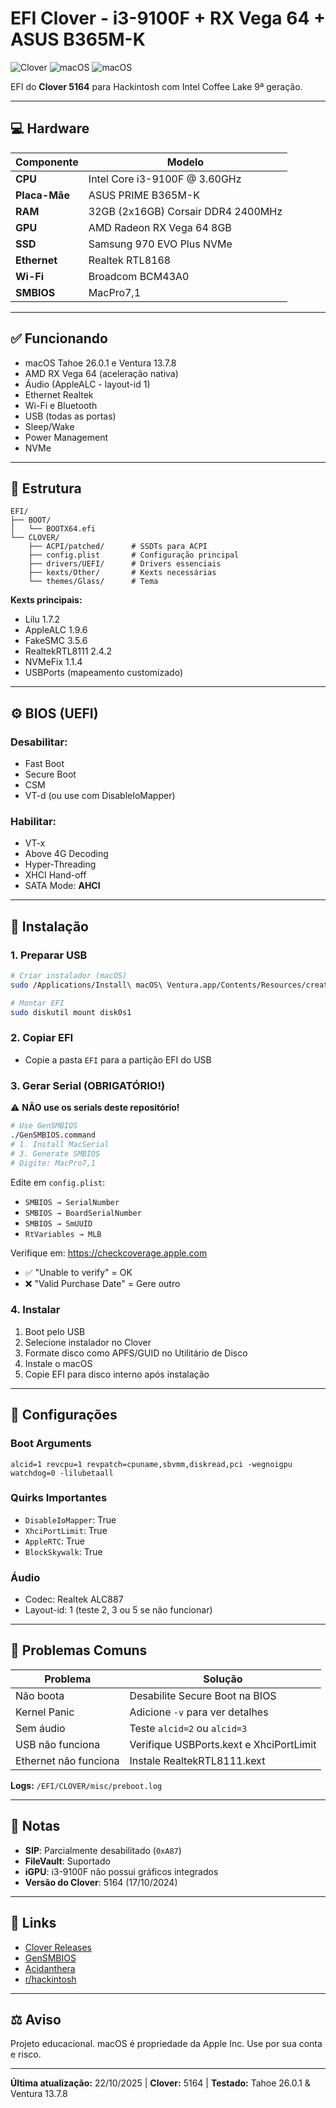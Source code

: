 # EFI Clover - i3-9100F + RX Vega 64 + ASUS B365M-K

![Clover](https://img.shields.io/badge/Clover-5164-blue)
![macOS](https://img.shields.io/badge/macOS-Tahoe%2026.0.1-brightgreen)
![macOS](https://img.shields.io/badge/macOS-Ventura%2013.7.8-success)

EFI do **Clover 5164** para Hackintosh com Intel Coffee Lake 9ª geração.

---

## 💻 Hardware

| Componente | Modelo |
|------------|--------|
| **CPU** | Intel Core i3-9100F @ 3.60GHz |
| **Placa-Mãe** | ASUS PRIME B365M-K |
| **RAM** | 32GB (2x16GB) Corsair DDR4 2400MHz |
| **GPU** | AMD Radeon RX Vega 64 8GB |
| **SSD** | Samsung 970 EVO Plus NVMe |
| **Ethernet** | Realtek RTL8168 |
| **Wi-Fi** | Broadcom BCM43A0 |
| **SMBIOS** | MacPro7,1 |

---

## ✅ Funcionando

- macOS Tahoe 26.0.1 e Ventura 13.7.8
- AMD RX Vega 64 (aceleração nativa)
- Áudio (AppleALC - layout-id 1)
- Ethernet Realtek
- Wi-Fi e Bluetooth
- USB (todas as portas)
- Sleep/Wake
- Power Management
- NVMe

---

## 📂 Estrutura

```
EFI/
├── BOOT/
│   └── BOOTX64.efi
└── CLOVER/
    ├── ACPI/patched/      # SSDTs para ACPI
    ├── config.plist       # Configuração principal
    ├── drivers/UEFI/      # Drivers essenciais
    ├── kexts/Other/       # Kexts necessárias
    └── themes/Glass/      # Tema
```

**Kexts principais:**
- Lilu 1.7.2
- AppleALC 1.9.6
- FakeSMC 3.5.6
- RealtekRTL8111 2.4.2
- NVMeFix 1.1.4
- USBPorts (mapeamento customizado)

---

## ⚙️ BIOS (UEFI)

### Desabilitar:
- Fast Boot
- Secure Boot
- CSM
- VT-d (ou use com DisableIoMapper)

### Habilitar:
- VT-x
- Above 4G Decoding
- Hyper-Threading
- XHCI Hand-off
- SATA Mode: **AHCI**

---

## 🚀 Instalação

### 1. Preparar USB
```bash
# Criar instalador (macOS)
sudo /Applications/Install\ macOS\ Ventura.app/Contents/Resources/createinstallmedia --volume /Volumes/USB

# Montar EFI
sudo diskutil mount disk0s1
```

### 2. Copiar EFI
- Copie a pasta `EFI` para a partição EFI do USB

### 3. Gerar Serial (OBRIGATÓRIO!)

⚠️ **NÃO use os serials deste repositório!**

```bash
# Use GenSMBIOS
./GenSMBIOS.command
# 1. Install MacSerial
# 3. Generate SMBIOS
# Digite: MacPro7,1
```

Edite em `config.plist`:
- `SMBIOS → SerialNumber`
- `SMBIOS → BoardSerialNumber`
- `SMBIOS → SmUUID`
- `RtVariables → MLB`

Verifique em: https://checkcoverage.apple.com
- ✅ "Unable to verify" = OK
- ❌ "Valid Purchase Date" = Gere outro

### 4. Instalar
1. Boot pelo USB
2. Selecione instalador no Clover
3. Formate disco como APFS/GUID no Utilitário de Disco
4. Instale o macOS
5. Copie EFI para disco interno após instalação

---

## 🔧 Configurações

### Boot Arguments
```
alcid=1 revcpu=1 revpatch=cpuname,sbvmm,diskread,pci -wegnoigpu watchdog=0 -lilubetaall
```

### Quirks Importantes
- `DisableIoMapper`: True
- `XhciPortLimit`: True
- `AppleRTC`: True
- `BlockSkywalk`: True

### Áudio
- Codec: Realtek ALC887
- Layout-id: 1 (teste 2, 3 ou 5 se não funcionar)

---

## 🐛 Problemas Comuns

| Problema | Solução |
|----------|---------|
| Não boota | Desabilite Secure Boot na BIOS |
| Kernel Panic | Adicione `-v` para ver detalhes |
| Sem áudio | Teste `alcid=2` ou `alcid=3` |
| USB não funciona | Verifique USBPorts.kext e XhciPortLimit |
| Ethernet não funciona | Instale RealtekRTL8111.kext |

**Logs:** `/EFI/CLOVER/misc/preboot.log`

---

## 📝 Notas

- **SIP**: Parcialmente desabilitado (`0xA87`)
- **FileVault**: Suportado
- **iGPU**: i3-9100F não possui gráficos integrados
- **Versão do Clover**: 5164 (17/10/2024)

---

## 🔗 Links

- [Clover Releases](https://github.com/CloverHackyColor/CloverBootloader/releases)
- [GenSMBIOS](https://github.com/corpnewt/GenSMBIOS)
- [Acidanthera](https://github.com/acidanthera)
- [r/hackintosh](https://www.reddit.com/r/hackintosh/)

---

## ⚖️ Aviso

Projeto educacional. macOS é propriedade da Apple Inc. Use por sua conta e risco.

---

**Última atualização:** 22/10/2025 | **Clover:** 5164 | **Testado:** Tahoe 26.0.1 & Ventura 13.7.8

